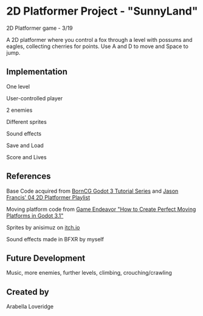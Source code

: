 # 2D Platformer Project - "SunnyLand"
2D Platformer game - 3/19

A 2D platformer where you control a fox through a level with possums and eagles, collecting cherries for points. Use A and D to move and Space to jump. 

## Implementation
One level

User-controlled player

2 enemies

Different sprites 

Sound effects

Save and Load

Score and Lives 

## References
Base Code acquired from [BornCG Godot 3 Tutorial Series](https://www.youtube.com/playlist?list=PLda3VoSoc_TSBBOBYwcmlamF1UrjVtccZ) and [Jason Francis' 04 2D Platformer Playlist](https://www.youtube.com/playlist?list=PL3V-_hJz2cV9H5MfHawcQOSgLniG3iT8w)

Moving platform code from [Game Endeavor "How to Create Perfect Moving Platforms in Godot 3.1"](https://www.youtube.com/watch?v=mBNa8LcAsns)

Sprites by anisimuz on [itch.io](https://ansimuz.itch.io/sunny-land-pixel-game-art)

Sound effects made in BFXR by myself


## Future Development
Music, more enemies, further levels, climbing, crouching/crawling

## Created by
Arabella Loveridge
